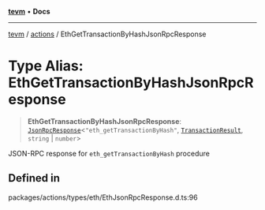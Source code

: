 [**tevm**](../../README.md) • **Docs**

***

[tevm](../../modules.md) / [actions](../README.md) / EthGetTransactionByHashJsonRpcResponse

# Type Alias: EthGetTransactionByHashJsonRpcResponse

> **EthGetTransactionByHashJsonRpcResponse**: [`JsonRpcResponse`](../../index/type-aliases/JsonRpcResponse.md)\<`"eth_getTransactionByHash"`, [`TransactionResult`](../../index/type-aliases/TransactionResult.md), `string` \| `number`\>

JSON-RPC response for `eth_getTransactionByHash` procedure

## Defined in

packages/actions/types/eth/EthJsonRpcResponse.d.ts:96
